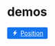 # demos

<a href="https://stackblitz.com/github/bro-academy/demos/tree/position">Position</a>












<style>
    a {
        background-color: #1374EF;
        border-radius: 3px;
        padding: 5px 10px;
        color: white;
        display: inline-flex;
        align-items: center;
        gap: 5px;
    }

    a:before {
        content: url("data:image/svg+xml,%3Csvg xmlns='http://www.w3.org/2000/svg' fill='%23fff' viewBox='0 0 32 32' height='1em'%3E%3Cpath d='M5.853 18.647h8.735L9.45 31l16.697-17.647h-8.735L22.55 1z'%3E%3C/path%3E%3C/svg%3E");
        vertical-align: middle;
        line-height: 0;
    }
</style>
